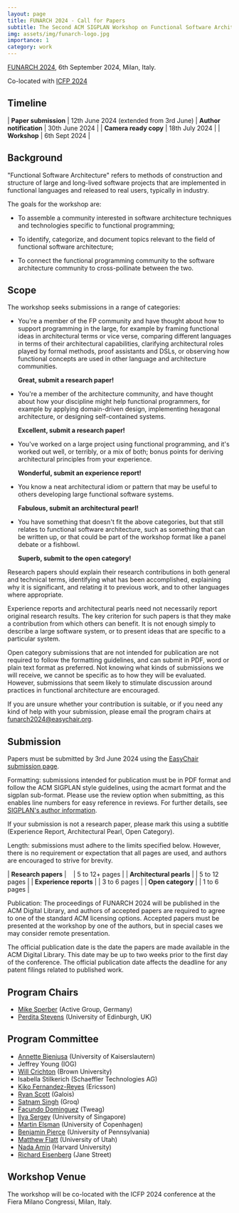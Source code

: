 ```yaml
---
layout: page
title: FUNARCH 2024 - Call for Papers
subtitle: The Second ACM SIGPLAN Workshop on Functional Software Architecture - FP in the Large
img: assets/img/funarch-logo.jpg
importance: 1
category: work
---
```


[FUNARCH 2024](https://functional-architecture.org/events/funarch-2024/), 
6th September 2024, Milan, Italy.

Co-located with [ICFP 2024](https://icfp24.sigplan.org)

## Timeline

| **Paper submission**    | 12th June 2024  (extended from 3rd June)
| **Author notification** | 30th June 2024  |
| **Camera ready copy**   | 18th July 2024  |
| **Workshop**            | 6th Sept 2024   |

## Background

"Functional Software Architecture" refers to methods of construction
and structure of large and long-lived software projects that are
implemented in functional languages and released to real users,
typically in industry.

The goals for the workshop are:

- To assemble a community interested in software architecture
  techniques and technologies specific to functional programming;

- To identify, categorize, and document topics relevant to
  the field of functional software architecture;

- To connect the functional programming community to the software
  architecture community to cross-pollinate between the two.

## Scope

The workshop seeks submissions in a range of categories:

- You're a member of the FP community and have thought about how
  to support programming in the large, for example by framing
  functional ideas in architectural terms or vice verse, comparing
  different languages in terms of their architectural capabilities,
  clarifying architectural roles played by formal methods, proof
  assistants and DSLs, or observing how functional concepts are
  used in other language and architecture communities.

  **Great, submit a research paper!**

- You're a member of the architecture community, and have thought
  about how your discipline might help functional programmers, for
  example by applying domain-driven design, implementing hexagonal
  architecture, or designing self-contained systems.

  **Excellent, submit a research paper!**

- You've worked on a large project using functional programming,
  and it's worked out well, or terribly, or a mix of both; bonus
  points for deriving architectural principles from your experience.

  **Wonderful, submit an experience report!**

- You know a neat architectural idiom or pattern that may be useful
  to others developing large functional software systems.

  **Fabulous, submit an architectural pearl!**

- You have something that doesn't fit the above categories, but
  that still relates to functional software architecture, such 
  as something that can be written up, or that could be part of
  the workshop format like a panel debate or a fishbowl.

  **Superb, submit to the open category!**

Research papers should explain their research contributions in both
general and technical terms, identifying what has been accomplished,
explaining why it is significant, and relating it to previous work,
and to other languages where appropriate.

Experience reports and architectural pearls need not necessarily
report original research results.  The key criterion for such papers
is that they make a contribution from which others can benefit.
It is not enough simply to describe a large software system, or
to present ideas that are specific to a particular system.

Open category submissions that are not intended for publication 
are not required to follow the formatting guidelines, and can 
submit in PDF, word or plain text format as preferred.  Not knowing
what kinds of submissions we will receive, we cannot be specific as to
how they will be evaluated.  However, submissions that seem likely to
stimulate discussion around practices in functional architecture
are encouraged.

If you are unsure whether your contribution is suitable, or if
you need any kind of help with your submission, please email
the program chairs at <funarch2024@easychair.org>.

## Submission

Papers must be submitted by 3rd June 2024 using the [EasyChair
submission page](https://easychair.org/my/conference?conf=funarch2024).

Formatting: submissions intended for publication must be
in PDF format and follow the ACM SIGPLAN style guidelines,
using the acmart format and the sigplan
sub-format.  Please use the review option when submitting, as this
enables line numbers for easy reference in reviews.  For further
details, see [SIGPLAN's author information](http://www.sigplan.org/Resources/Author/#acmart-format).

If your submission is not a research paper, please mark this using
a subtitle (Experience Report, Architectural Pearl, Open Category).

Length: submissions must adhere to the limits specified below.
However, there is no requirement or expectation that all pages
are used, and authors are encouraged to strive for brevity.

| **Research papers**	   | &nbsp;&nbsp; | 5 to 12+ pages |
| **Architectural pearls** | | 5 to 12 pages |
| **Experience reports**   | | 3 to 6 pages |
| **Open category**	   | | 1 to 6 pages |

Publication: The proceedings of FUNARCH 2024 will be published in the ACM Digital
Library, and authors of accepted papers are required to agree to one
of the standard ACM licensing options.  Accepted papers must be
presented at the workshop by one of the authors, but in special cases
we may consider remote presentation.

The official publication date is the date the papers are made
available in the ACM Digital Library. This date may be up to two
weeks prior to the first day of the conference. The official
publication date affects the deadline for any patent filings
related to published work.

## Program Chairs

- [Mike Sperber](https://www.deinprogramm.de/sperber/) (Active Group, Germany)
- [Perdita Stevens](https://www.inf.ed.ac.uk/people/staff/Perdita_Stevens.html)
  (University of Edinburgh, UK)

## Program Committee

- [Annette Bieniusa](https://softech.informatik.uni-kl.de/team/annettebieniusa)
  (University of Kaiserslautern)
- Jeffrey Young (IOG)
- [Will Crichton](https://willcrichton.net/)
  (Brown University)
- Isabella Stilkerich (Schaeffler Technologies AG)
- [Kiko Fernandez-Reyes](https://www.plresearcher.com/) (Ericsson)
- [Ryan Scott](https://ryanglscott.github.io/about/) (Galois)
- [Satnam Singh](https://raintown.org/satnam/) (Groq)
- [Facundo Dominguez](https://github.com/facundominguez) (Tweag)
- [Ilya Sergey](https://ilyasergey.net/) (University of Singapore)
- [Martin Elsman](http://elsman.com/) (University of Copenhagen)
- [Benjamin Pierce](https://www.cis.upenn.edu/~bcpierce/)
  (University of Pennsylvania)
- [Matthew Flatt](https://users.cs.utah.edu/~mflatt/)
  (University of Utah)
- [Nada Amin](https://namin.seas.harvard.edu/)
  (Harvard University)
- [Richard Eisenberg](https://richarde.dev/) (Jane Street)

## Workshop Venue

The workshop will be co-located with the ICFP 2024 conference at
the Fiera Milano Congressi, Milan, Italy.

